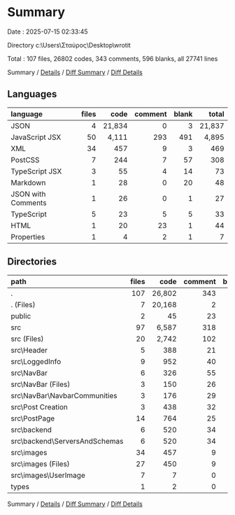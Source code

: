 # Summary

Date : 2025-07-15 02:33:45

Directory c:\\Users\\Σταύρος\\Desktop\\wrotit

Total : 107 files,  26802 codes, 343 comments, 596 blanks, all 27741 lines

Summary / [Details](details.md) / [Diff Summary](diff.md) / [Diff Details](diff-details.md)

## Languages
| language | files | code | comment | blank | total |
| :--- | ---: | ---: | ---: | ---: | ---: |
| JSON | 4 | 21,834 | 0 | 3 | 21,837 |
| JavaScript JSX | 50 | 4,111 | 293 | 491 | 4,895 |
| XML | 34 | 457 | 9 | 3 | 469 |
| PostCSS | 7 | 244 | 7 | 57 | 308 |
| TypeScript JSX | 3 | 55 | 4 | 14 | 73 |
| Markdown | 1 | 28 | 0 | 20 | 48 |
| JSON with Comments | 1 | 26 | 0 | 1 | 27 |
| TypeScript | 5 | 23 | 5 | 5 | 33 |
| HTML | 1 | 20 | 23 | 1 | 44 |
| Properties | 1 | 4 | 2 | 1 | 7 |

## Directories
| path | files | code | comment | blank | total |
| :--- | ---: | ---: | ---: | ---: | ---: |
| . | 107 | 26,802 | 343 | 596 | 27,741 |
| . (Files) | 7 | 20,168 | 2 | 24 | 20,194 |
| public | 2 | 45 | 23 | 2 | 70 |
| src | 97 | 6,587 | 318 | 570 | 7,475 |
| src (Files) | 20 | 2,742 | 102 | 145 | 2,989 |
| src\\Header | 5 | 388 | 21 | 40 | 449 |
| src\\LoggedInfo | 9 | 952 | 40 | 96 | 1,088 |
| src\\NavBar | 6 | 326 | 55 | 55 | 436 |
| src\\NavBar (Files) | 3 | 150 | 26 | 29 | 205 |
| src\\NavBar\\NavbarCommunities | 3 | 176 | 29 | 26 | 231 |
| src\\Post Creation | 3 | 438 | 32 | 49 | 519 |
| src\\PostPage | 14 | 764 | 25 | 108 | 897 |
| src\\backend | 6 | 520 | 34 | 74 | 628 |
| src\\backend\\ServersAndSchemas | 6 | 520 | 34 | 74 | 628 |
| src\\images | 34 | 457 | 9 | 3 | 469 |
| src\\images (Files) | 27 | 450 | 9 | 3 | 462 |
| src\\images\\UserImage | 7 | 7 | 0 | 0 | 7 |
| types | 1 | 2 | 0 | 0 | 2 |

Summary / [Details](details.md) / [Diff Summary](diff.md) / [Diff Details](diff-details.md)